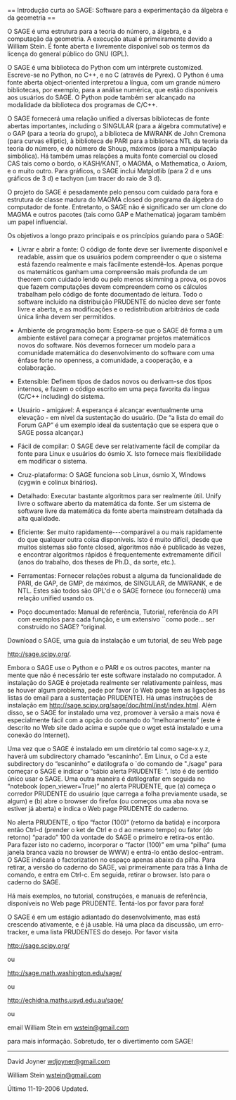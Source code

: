 == Introdução curta ao SAGE: Software para a experimentação da álgebra e da geometria ==

O SAGE é uma estrutura para a teoria do número, a álgebra, e a computação da geometria. A execução atual é primeiramente devido a William Stein. É fonte aberta e livremente disponível sob os termos da licença do general público do GNU (GPL). 

O SAGE é uma biblioteca do Python com um intérprete customized. Escreve-se no Python, no C++, e no C (através de Pyrex). O Python é uma fonte aberta object-oriented interpretou a língua, com um grande número bibliotecas, por exemplo, para a análise numérica, que estão disponíveis aos usuários do SAGE. O Python pode também ser alcançado na modalidade da biblioteca dos programas de C/C++. 

O SAGE fornecerá uma relação unified a diversas bibliotecas de fonte abertas importantes, including o SINGULAR (para a álgebra commutative) e o GAP (para a teoria do grupo), a biblioteca de MWRANK de John Cremona (para curvas elliptic), à biblioteca de PARI para a biblioteca NTL da teoria da teoria do número, e do número de Shoup, máximos (para a manipulação simbólica). Há também umas relações a muita fonte comercial ou closed CAS tais como o bordo, o KASH/KANT, o MAGMA, o Mathematica, o Axiom, e o muito outro. Para gráficos, o SAGE inclui Matplotlib (para 2 d e uns gráficos de 3 d) e tachyon (um tracer do raio de 3 d). 

O projeto do SAGE é pesadamente pelo pensou com cuidado para fora e estrutura de classe madura do MAGMA closed do programa da álgebra do computador de fonte. Entretanto, o SAGE não é significado ser um clone do MAGMA e outros pacotes (tais como GAP e Mathematica) jogaram também um papel influencial.


Os objetivos a longo prazo principais e os princípios guiando para o SAGE: 

 * Livrar e abrir a fonte: O código de fonte deve ser livremente disponível e readable, assim que os usuários podem compreender o que o sistema está fazendo realmente e mais fàcilmente estendê-los. Apenas porque os matemáticos ganham uma compreensão mais profunda de um theorem com cuidado lendo ou pelo menos skimming a prova, os povos que fazem computações devem compreendem como os cálculos trabalham pelo código de fonte documentado de leitura. Todo o software incluído na distribuição PRUDENTE do núcleo deve ser fonte livre e aberta, e as modificações e o redistribution arbitrários de cada única linha devem ser permitidos.

 * Ambiente de programação bom: Espera-se que o SAGE dê forma a um ambiente estável para começar a programar projetos matemáticos novos do software. Nós devemos fornecer um modelo para a comunidade matemática do desenvolvimento do software com uma ênfase forte no openness, a comunidade, a cooperação, e a colaboração.

 * Extensible: Definem tipos de dados novos ou derivam-se dos tipos internos, e fazem o código escrito em uma peça favorita da língua (C/C++ including) do sistema.

 * Usuário - amigável: A esperança é alcançar eventualmente uma elevação - em nível da sustentação do usuário. (De “a lista do email do Forum GAP” é um exemplo ideal da sustentação que se espera que o SAGE possa alcançar.)

 * Fácil de compilar: O SAGE deve ser relativamente fácil de compilar da fonte para Linux e usuários do ósmio X. Isto fornece mais flexibilidade em modificar o sistema.

 * Cruz-plataforma: O SAGE funciona sob Linux, ósmio X, Windows (cygwin e colinux binários).

 * Detalhado: Executar bastante algoritmos para ser realmente útil. Unify livre o software aberto da matemática da fonte. Ser um sistema de software livre da matemática da fonte aberta mainstream detalhada da alta qualidade.

 * Eficiente: Ser muito rapidamente---comparável a ou mais rapidamente do que qualquer outra coisa disponíveis. Isto é muito difícil, desde que muitos sistemas são fonte closed, algoritmos não é publicado às vezes, e encontrar algoritmos rápidos é frequentemente extremamente difícil (anos do trabalho, dos theses de Ph.D., da sorte, etc.).

 * Ferramentas: Fornecer relações robust a alguma da funcionalidade de PARI, de GAP, de GMP, de máximos, de SINGULAR, de MWRANK, e de NTL. Estes são todos são GPL'd e o SAGE fornece (ou fornecerá) uma relação unified usando os.

 * Poço documentado: Manual de referência, Tutorial, referência do API com exemplos para cada função, e um extensivo ``como pode… ser construído no SAGE? “original.

Download o SAGE, uma guia da instalação e um tutorial, de seu Web page 

http://sage.scipy.org/. 

Embora o SAGE use o Python e o PARI e os outros pacotes, manter na mente que não é necessário ter este software instalado no computador. A instalação do SAGE é projetada realmente ser relativamente painless, mas se houver algum problema, pede por favor (o Web page tem as ligações às listas do email para a sustentação PRUDENTE). Há umas instruções de instalação em http://sage.scipy.org/sage/doc/html/inst/index.html. Além disso, se o SAGE for instalado uma vez, promover à versão a mais nova é especialmente fácil com a opção do comando do “melhoramento” (este é descrito no Web site dado acima e supõe que o wget está instalado e uma conexão do Internet). 

Uma vez que o SAGE é instalado em um diretório tal como sage-x.y.z, haverá um subdirectory chamado “escaninho”. Em Linux, o Cd a este subdirectory do “escaninho” e datilografa o `do comando de "./sage" para começar o SAGE e indicar o “sábio alerta PRUDENTE: ”. Isto é de sentido único usar o SAGE. Uma outra maneira é datilografar em seguida no “notebook (open_viewer=True)” no alerta PRUDENTE, que 
(a) começa o corredor PRUDENTE do usuário (que carrega a folha previamente usada, se algum) e 
(b) abre o browser do firefox (ou começos uma aba nova se estiver já aberta) e indica o Web page PRUDENTE do caderno. 

No alerta PRUDENTE, o tipo “factor (100)” (retorno da batida) e incorpora então Ctrl-d (prender o ket de Ctrl e o d ao mesmo tempo) ou fator (do retorno) “parado” 100 da vontade do SAGE o primeiro e retira-os então. Para fazer isto no caderno, incorporar o “factor (100)” em uma “pilha” (uma janela branca vazia no browser de WWW) e entrá-lo então desloc-entram. O SAGE indicará o factorization no espaço apenas abaixo da pilha. Para retirar, a versão do caderno do SAGE, vai primeiramente para trás à linha de comando, e entra em Ctrl-c. Em seguida, retirar o browser. Isto para o caderno do SAGE. 

Há mais exemplos, no tutorial, construções, e manuais de referência, disponíveis no Web page PRUDENTE. Tentá-los por favor para fora!

O SAGE é em um estágio adiantado do desenvolvimento, mas está crescendo ativamente, e é já usable. Há uma placa da discussão, um erro-tracker, e uma lista PRUDENTES do desejo. Por favor visita 

http://sage.scipy.org/ 

ou 

http://sage.math.washington.edu/sage/ 

ou 

http://echidna.maths.usyd.edu.au/sage/ 

ou 

email William Stein em wstein@gmail.com 

para mais informação. Sobretudo, ter o divertimento com SAGE!

----

David Joyner
wdjoyner@gmail.com

William Stein
wstein@gmail.com

Último 11-19-2006 Updated.
